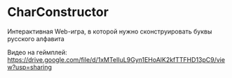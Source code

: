 # CharConstructor
Интерактивная Web-игра, в которой нужно сконструировать буквы русского алфавита

Видео на геймплей: https://drive.google.com/file/d/1xMTeIIuL9Gyn1EHoAlK2kfTTFHD13pC9/view?usp=sharing

